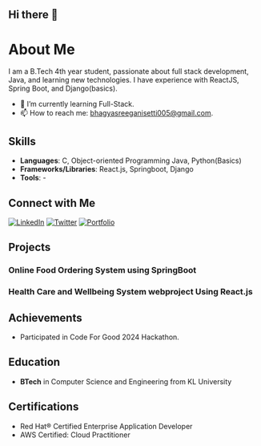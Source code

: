 ## Hi there 👋

# About Me
I am a B.Tech 4th year student, passionate about full stack development, Java, and learning new technologies. I have experience with ReactJS, Spring Boot, and Django(basics).


- 🌱 I’m currently learning Full-Stack.
- 📫 How to reach me: bhagyasreeganisetti005@gmail.com.

## Skills
- **Languages**: C, Object-oriented Programming Java, Python(Basics)
- **Frameworks/Libraries**: React.js, Springboot, Django
- **Tools**: -


## Connect with Me
[![LinkedIn](https://img.shields.io/badge/LinkedIn-0077B5?style=for-the-badge&logo=linkedin&logoColor=white)]([https://linkedin.com/in/yourprofile](https://www.linkedin.com/in/bhagya-sree-ganisetti-61b289246))
[![Twitter](https://img.shields.io/badge/Twitter-1DA1F2?style=for-the-badge&logo=twitter&logoColor=white)](https://twitter.com/yourprofile)
[![Portfolio](https://img.shields.io/badge/Portfolio-000000?style=for-the-badge&logo=github&logoColor=white)](https://yourportfolio.com)

## Projects
### Online Food Ordering System using SpringBoot

### Health Care and Wellbeing System webproject Using React.js



## Achievements
- Participated in Code For Good 2024 Hackathon.

## Education
- **BTech** in Computer Science and Engineering from KL University

## Certifications
- Red Hat® Certified Enterprise Application Developer
- AWS Certified: Cloud Practitioner

